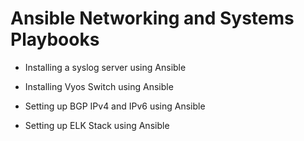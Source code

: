 # Ansible Networking and Systems Playbooks

* Installing a syslog server using Ansible

* Installing Vyos Switch using Ansible

* Setting up BGP IPv4 and IPv6 using Ansible

* Setting up ELK Stack using Ansible
